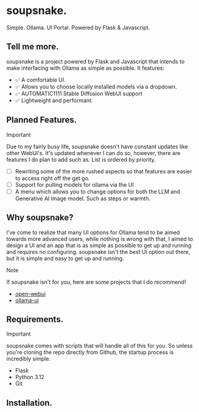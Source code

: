 # soupsnake.
Simple. Ollama. UI Portal. Powered by Flask &amp; Javascript.

## Tell me more.
soupsnake is a project powered by Flask and Javascript that intends to make interfacing with Ollama as simple as possible. It features:

- :white_check_mark: A comfortable UI.
- :white_check_mark: Allows you to choose locally installed models via a dropdown.
- :white_check_mark: AUTOMATIC1111 Stable Diffusion WebUI support
- :white_check_mark: Lightweight and performant.


## Planned Features.
> [!IMPORTANT]
Due to my fairly busy life, soupsnake doesn't have constant updates like other WebUI's. It's updated whenever I can do so, however, there are features I do plan to add such as. List is ordered by priority.

- [ ] Rewriting some of the more rushed aspects so that features are easier to access right off the get go.
- [ ] Support for pulling models for ollama via the UI
- [ ] A menu which allows you to change options for both the LLM and Generative AI Image model. Such as steps or warmth.

## Why soupsnake?
I've come to realize that many UI options for Ollama tend to be aimed towards more advanced users, while nothing is wrong with that, I aimed to design a UI and an app that is as simple as possible to get up and running and requires no configuring. soupsnake isn't the best UI option out there, but it is simple and easy to get up and running.

> [!NOTE]
If soupsnake isn't for you, here are some projects that I do recommend! 
- [open-webui](https://github.com/open-webui/open-webui)
- [ollama-ui](https://github.com/ollama-ui/ollama-ui)


## Requirements.
> [!IMPORTANT]
soupsnake comes with scripts that will handle all of this for you. So unless you're cloning the repo directly from Github, the startup process is incredibly simple.
- Flask
- Python 3.12
- Git

## Installation.
